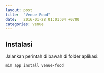 ```yaml
---
layout: post
title:  "Venue Food"
date:   2016-01-28 01:01:04 +0700
categories: venue
---
```


## Instalasi

Jalankan perintah di bawah di folder aplikasi:

```
mim app install venue-food
```
